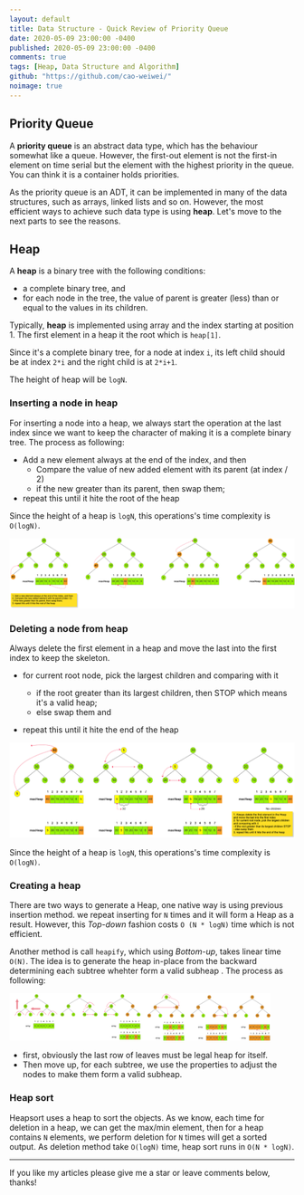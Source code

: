 ```yaml
---
layout: default
title: Data Structure - Quick Review of Priority Queue
date: 2020-05-09 23:00:00 -0400
published: 2020-05-09 23:00:00 -0400
comments: true
tags: [Heap, Data Structure and Algorithm]
github: "https://github.com/cao-weiwei/"
noimage: true
---
```


## Priority Queue 

A **priority queue** is an abstract data type, which has the behaviour somewhat like a queue. However, the first-out element is not the first-in element on time serial but the element with the highest priority in the queue. You can think it is a container holds priorities. 

<!--more-->

As the priority queue is an ADT, it can be implemented in many of the data structures, such as arrays, linked lists and so on. However, the most efficient ways to achieve such data type is using **heap**. Let's move to the next parts to see the reasons.

## Heap

A **heap** is a binary tree with the following conditions:

- a complete binary tree, and
- for each node in the tree, the value of parent is greater (less) than or equal to the values in its children.

Typically, **heap** is implemented using array and the index starting at position 1. The first element in a heap it the root which is `heap[1]`. 

Since it's a complete binary tree, for a node at index `i`, its left child should be at index `2*i` and the right child is at `2*i+1`.

The height of heap will be `logN`.

### Inserting a node in heap

For inserting a node into a heap, we always start the operation at the last index since we want to keep the character of making it is a complete binary tree. The process as following:

- Add a new element always at the end of the index, and then
  - Compare the value of new added element with its parent (at index / 2)
  - if the new greater than its parent, then swap them;
- repeat this until it hite the root of the heap

Since the height of a heap is `logN`, this operations's time complexity is `O(logN)`.

<img src="/assets/images/posts/Heap/01_insert_node_into_heap.png" alt="01_insert_node_into_heap" style="zoom:50%;" />

### Deleting a node from heap

Always delete the first element in a heap and move the last into the first index to keep the skeleton.

- for current root node, pick the largest children and comparing with it
  - if the root greater than its largest children, then STOP which means it's a valid heap;
  - else swap them and 

- repeat this until it hite the end of the heap

<img src="/assets/images/posts/Heap/02_delete_node_from_heap.png" style="zoom:50%;" />

Since the height of a heap is `logN`, this operations's time complexity is `O(logN)`.

### Creating a heap

There are two ways to generate a Heap, one native way is using previous insertion method. we repeat inserting for `N` times and it will form a Heap as a result. However, this *Top-down* fashion costs `O (N * logN)` time which is not efficient.

Another method is call `heapify`, which using *Bottom-up*, takes linear time `O(N)`. The idea is to generate the heap in-place from the backward determining each subtree whehter form a valid subheap . The process as following:

<img src="/assets/images/posts/Heap/03_create_a_heap.png" style="zoom:45%;" />

- first, obviously the last row of leaves must be legal heap for itself.
- Then move up, for each subtree, we use the properties to adjust the nodes to make them form a valid subheap.

### Heap sort

Heapsort uses a heap to sort the objects. As we know, each time for deletion in a heap, we can get the max/min element, then for a heap contains `N` elements, we perform deletion for `N` times will get a sorted output. As deletion method take `O(logN)` time, heap sort runs in `O(N * logN)`.



---

If you like my articles please give me a star or leave comments below, thanks!
